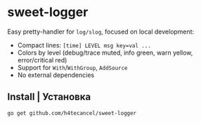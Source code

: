 # sweet-logger

Easy pretty-handler for `log/slog`, focused on local development:
- Compact lines: `[time] LEVEL msg key=val ...`
- Colors by level (debug/trace muted, info green, warn yellow, error/critical red)
- Support for `With`/`WithGroup`, `AddSource`
- No external dependencies
  
## Install | Установка

```bash
go get github.com/h4tecancel/sweet-logger
